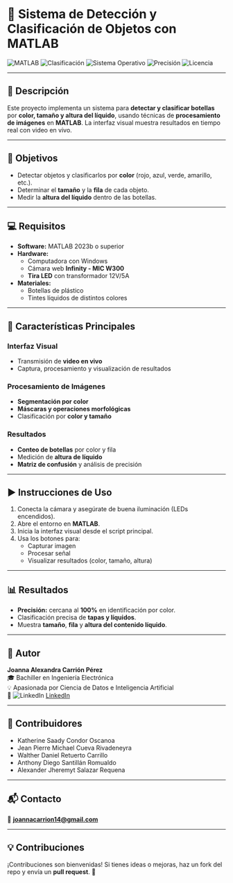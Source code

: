 # 🧪 Sistema de Detección y Clasificación de Objetos con MATLAB

![MATLAB](https://img.shields.io/badge/MATLAB-2023b+-orange?style=flat&logo=mathworks)
![Clasificación](https://img.shields.io/badge/Clasificación-Color_y_Tamaño-blue?style=flat)
![Sistema Operativo](https://img.shields.io/badge/Sistema-Windows-lightgrey?style=flat&logo=windows)
![Precisión](https://img.shields.io/badge/Precisión-~100%25-success?style=flat)
![Licencia](https://img.shields.io/badge/Licencia-Personal-red)

---

## 📌 Descripción

Este proyecto implementa un sistema para **detectar y clasificar botellas** por **color, tamaño y altura del líquido**, usando técnicas de **procesamiento de imágenes** en **MATLAB**. La interfaz visual muestra resultados en tiempo real con video en vivo.

---

## 🎯 Objetivos

- Detectar objetos y clasificarlos por **color** (rojo, azul, verde, amarillo, etc.).
- Determinar el **tamaño** y la **fila** de cada objeto.
- Medir la **altura del líquido** dentro de las botellas.

---

## 💻 Requisitos

- **Software:** MATLAB 2023b o superior  
- **Hardware:**
  - Computadora con Windows
  - Cámara web **Infinity - MIC W300**
  - **Tira LED** con transformador 12V/5A
- **Materiales:**
  - Botellas de plástico
  - Tintes líquidos de distintos colores

---

## 🧠 Características Principales

### Interfaz Visual
- Transmisión de **video en vivo**
- Captura, procesamiento y visualización de resultados

### Procesamiento de Imágenes
- **Segmentación por color**
- **Máscaras y operaciones morfológicas**
- Clasificación por **color y tamaño**

### Resultados
- **Conteo de botellas** por color y fila
- Medición de **altura de líquido**
- **Matriz de confusión** y análisis de precisión

---

## ▶️ Instrucciones de Uso

1. Conecta la cámara y asegúrate de buena iluminación (LEDs encendidos).
2. Abre el entorno en **MATLAB**.
3. Inicia la interfaz visual desde el script principal.
4. Usa los botones para:
   - Capturar imagen
   - Procesar señal
   - Visualizar resultados (color, tamaño, altura)

---

## 📊 Resultados

- **Precisión:** cercana al **100%** en identificación por color.
- Clasificación precisa de **tapas y líquidos**.
- Muestra **tamaño**, **fila** y **altura del contenido líquido**.

---

## 👤 Autor

**Joanna Alexandra Carrión Pérez**  
🎓 Bachiller en Ingeniería Electrónica  
💡 Apasionada por Ciencia de Datos e Inteligencia Artificial  
🔗 ![LinkedIn](https://img.shields.io/badge/LinkedIn-Joanna%20Carrión%20Pérez-blue?style=flat&logo=linkedin) [LinkedIn](https://www.linkedin.com/in/joanna-carrion-perez/)

---

## 🤝 Contribuidores

- Katherine Saady Condor Oscanoa  
- Jean Pierre Michael Cueva Rivadeneyra  
- Walther Daniel Retuerto Carrillo  
- Anthony Diego Santillán Romualdo  
- Alexander Jheremyt Salazar Requena

---

## 📬 Contacto

📧 **joannacarrion14@gmail.com**

---

## 💡 Contribuciones

¡Contribuciones son bienvenidas! Si tienes ideas o mejoras, haz un fork del repo y envía un **pull request**. 🚀

